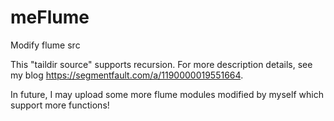 # meFlume
Modify flume src

This "taildir source" supports recursion.
For more description details, see my blog https://segmentfault.com/a/1190000019551664.

In future, I may upload some more flume modules modified by myself which support more functions!
